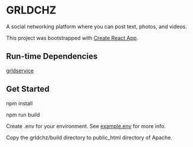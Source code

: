 # GRLDCHZ

A social networking platform where you can post text, photos, and videos.

This project was bootstrapped with [Create React App](https://github.com/facebook/create-react-app).

## Run-time Dependencies

[grldservice](https://github.com/grldchz/grldservice)

## Get Started

npm install

npm run build

Create .env for your environment.  See [example.env](example.env) for more info.

Copy the grldchz/build directory to public_html directory of Apache.
